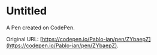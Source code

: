 # Untitled

A Pen created on CodePen.

Original URL: [https://codepen.io/Pablo-ian/pen/ZYbaepZ](https://codepen.io/Pablo-ian/pen/ZYbaepZ).

